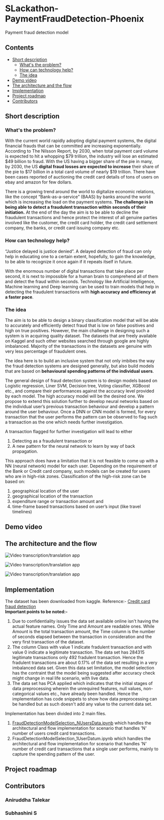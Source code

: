 # SLackathon-PaymentFraudDetection-Phoenix
Payment fraud detection model 

## Contents

- [Short description](#short-description)
  - [What's the problem?](#whats-the-problem)
  - [How can technology help?](#how-can-technology-help)
  - [The idea](#the-idea)
- [Demo video](#demo-video)
- [The architecture and the flow](#the-architecture-and-the-flow)
- [Implementation](#implementation)
- [Project roadmap](#project-roadmap)
- [Contributors](#Contributors)

## Short description

### What's the problem?

With the current world rapidly adopting digital payment systems, the digital financial frauds that can be committed are increasing exponentially. According to The Nilsson Report, by 2030, when total payment card volume is expected to hit a whopping $79 trillion, the industry will lose an estimated $49 billion to fraud. With the US having a bigger share of the pie in many, by 2030, the US <b>digital fraud losses are expected to increase</b> their share of the pie to $17 billion in a total card volume of nearly $19 trillion. There have been cases reported of auctioning the credit card details of tons of users on ebay and amazon for few dollars.

There is a growing trend around the world to digitalize economic relations, like the concept “Bank-as-a-service” (BAAS) by banks around the world which is increasing the load on the payment systems. <b>The challenge is in being able to detect a fraudulent transaction within seconds of their initiation.</b> At the end of the day the aim is to be able to decline the fraudulent transactions and hence protect the interest of all genuine parties involved like the customer, the credit card holder, the credit card settlement company, the banks, or credit card issuing company etc. 

### How can technology help?
“Justice delayed is justice denied”. A delayed detection of fraud can only help in educating one to a certain extent, hopefully, to gain the knowledge, to be able to recognize it once again if it repeats itself in future. 

With the enormous number of digital transactions that take place per second, it is next to impossible for a human brain to comprehend all of them and detect the fraud within seconds. Technology like Artificial Intelligence, Machine learning and Deep learning can be used to train models that help in detecting the fraudulent transactions with <b> high accuracy and efficiency at a faster pace</b>.

### The idea

The aim is to be able to design a binary classification model that will be able to accurately and efficiently detect fraud that is low on false positives and high on true positives. However, the main challenge in designing such a system is in acquiring quality dataset. The datasets that are freely available on Kaggel and such other websites searched through google are highly imbalanced. Majority of the transactions in the datasets are genuine with very less percentage of fraudulent ones. 

The idea here is to build an inclusive system that not only imbibes the way the fraud detection systems are designed generally, but also build models that are based on <b>behavioural spending patterns of the individual users</b>.

The general design of fraud detection system is to design models based on Logistic regression, Liner SVM, Decision tree, Voting classifier, XGBoost etc., and compare their performances against the accuracy level provided by each model. The high accuracy model will be the desired one. 
We propose to extend this solution further to develop neural networks based on the individual user’s previous transaction behaviour and develop a pattern around the user behaviour. Once a DNN or CNN model is formed, for every transaction that the user performs the pattern can be observed to flag such a transaction as the one which needs further investigation. 

A transaction flagged for further investigation will lead to either 
<ol>
  <li> Detecting as a fraudulent transaction or </li>
  <li>A new pattern for the neural network to learn by way of back propagation.</li>
</ol>

This approach does have a limitation that it is not feasible to come up with a NN (neural network) model for each user. Depending on the requirement of the Bank or Credit card company, such models can be created for users who are in high-risk zones. Classification of the high-risk zone can be based on: 
<ol>
  <li> geographical location of the user </li>
  <li> geographical location of the transaction </li>
  <li> expenditure range or transaction amount and </li>
  <li> time-frame based transactions based on user’s input (like travel timelines) </li>
</ol>
  
  
## Demo video

## The architecture and the flow
![Video transcription/translation app](https://github.com/Ethanhunt03/SLackathon-PaymentFraudDetection-Phoenix/blob/d50f68c5be1286054835e72625c2d58b3cb00b1b/architecture/Prephase%20-%20Generic%20scenario%20model%20selection.png)


![Video transcription/translation app](https://github.com/Ethanhunt03/SLackathon-PaymentFraudDetection-Phoenix/blob/d50f68c5be1286054835e72625c2d58b3cb00b1b/architecture/Prephase%20-%20single%20user%20model%20selection.png)


![Video transcription/translation app](https://github.com/Ethanhunt03/SLackathon-PaymentFraudDetection-Phoenix/blob/d50f68c5be1286054835e72625c2d58b3cb00b1b/architecture/Execution%20Phase.png)


## Implementation
The dataset has been downloaded from kaggle. Reference:- [Credit card fraud detection](https://www.kaggle.com/datasets/mlg-ulb/creditcardfraud) <br>
<b>Important points to be noted:-</b>
1. Due to confidentiality issues the data set available online isn't having the actual feature names. Only Time and Amount are readable ones. While Amount is the total transaction amount, the Time column is the number of seconds elapsed between the transaction in consideration and the very first transaction of the dataset. <br>
2. The column Class with value 1 indicate fradulent transaction and with value 0 indicate a legitimate transaction. The data set has 284315 legitimate transactions only 492 fradulent transaction. Hence the fradulent transactions are about 0.17% of the data set resulting in a very imbalanced data set. Given this data set limitation, the model selection has the contraint that the model being suggested after accuracy check might change in real life scenario, with live data. <br>
3. The data set has PCA applied which indicates that the initial stages of data preprocessing wherein the unrequired features, null values, non-categorical values etc., have already been handled. Hence the implementation has code snippets to show how data preprocessing can be handled but as such doesn't add any value to the current data set.

Implementation has been divided into 2 main files. 
1. [FraudDetectionModelSelection_NUsersData.ipynb](https://github.com/Ethanhunt03/SLackathon-PaymentFraudDetection-Phoenix/blob/8de041681901c6d3ba325e4024f00af2d9d2498e/implementation/FraudDetectionModelSelection_NUsersData.ipynb) which handles the architectural and flow implementation for scenario that handles 'N' number of users credit card transactions. 
2. FraudDetectionModelSelection_1UserDatum.ipynb which handles the architectural and flow implementation for scenario that handles 'N' number of credit card transactions that a single user performs, mainly to capture the spending pattern of the user. 


## Project roadmap

## Contributors
  ### Aniruddha Talekar
  ### Subhashini S
